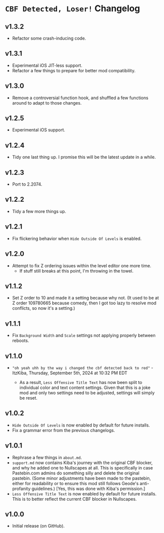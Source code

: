 # `CBF Detected, Loser!` Changelog
## v1.3.2
- Refactor some crash-inducing code.
## v1.3.1
- Experimental iOS JIT-less support.
- Refactor a few things to prepare for better mod compatibility.
## v1.3.0
- Remove a controversial function hook, and shuffled a few functions around to adapt to those changes.
## v1.2.5
- Experimental iOS support.
## v1.2.4
- Tidy one last thing up. I promise this will be the latest update in a while.
## v1.2.3
- Port to 2.2074.
## v1.2.2
- Tidy a few more things up.
## v1.2.1
- Fix flickering behavior when `Hide Outside Of Levels` is enabled.
## v1.2.0
- Attempt to fix Z ordering issues within the level editor one more time.
  - If stuff still breaks at this point, I'm throwing in the towel.
## v1.1.2
- Set Z order to 10 and made it a setting because why not. (It used to be at Z order 109780665 because comedy, then I got too lazy to resolve mod conflicts, so now it's a setting.)
## v1.1.1
- Fix `Background Width` and `Scale` settings not applying properly between reboots.
## v1.1.0
- `"oh yeah uhh by the way i changed the cbf detected back to red"` <cl>- ItzKiba, Thursday, September 5th, 2024 at 10:32 PM EDT</c>
  - As a result, `Less Offensive Title Text` has now been split to individual color and text content settings. Given that this is a joke mod and only two settings need to be adjusted, settings will simply be reset.
## v1.0.2
- `Hide Outside Of Levels` is now enabled by default for future installs.
- Fix a grammar error from the previous changelogs.
## v1.0.1
- Rephrase a few things in `about.md`.
- `support.md` now contains Kiba's journey with the original CBF blocker, and why he added one to Nullscapes at all. This is specifically in case Pastebin.com admins do something silly and delete the original pastebin. <cy>(Some minor adjustments have been made to the pastebin, either for readability or to ensure this mod still follows Geode's anti-profanity guidelines.) [Yes, this was done with Kiba's permission.]</c>
- `Less Offensive Title Text` is now enabled by default for future installs. This is to better reflect the current CBF blocker in Nullscapes.
## v1.0.0
- Initial release (on GitHub).
